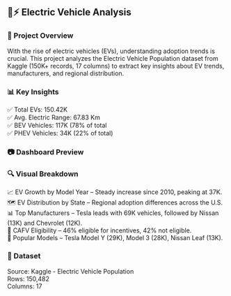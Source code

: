 
## 🚗⚡ Electric Vehicle Analysis  
### 📌 Project Overview  
With the rise of electric vehicles (EVs), understanding adoption trends is crucial. This project analyzes the Electric Vehicle Population dataset from Kaggle (150K+ records, 17 columns) to extract key insights about EV trends, manufacturers, and regional distribution.  

### 📊 Key Insights  
✅ Total EVs: 150.42K  
✅ Avg. Electric Range: 67.83 Km  
✅ BEV Vehicles: 117K (78% of total  
✅ PHEV Vehicles: 34K (22% of total)  
 
### 📷 Dashboard Preview  

### 🔍 Visual Breakdown  
📈 EV Growth by Model Year – Steady increase since 2010, peaking at 37K.  
🗺️ EV Distribution by State – Regional adoption differences across the U.S.  
📊 Top Manufacturers – Tesla leads with 69K vehicles, followed by Nissan (13K) and Chevrolet (12K).  
🍩 CAFV Eligibility – 46% eligible for incentives, 42% not eligible.  
🌳 Popular Models – Tesla Model Y (29K), Model 3 (28K), Nissan Leaf (13K).  

### 📁 Dataset  
Source: Kaggle - Electric Vehicle Population  
Rows: 150,482  
Columns: 17  
